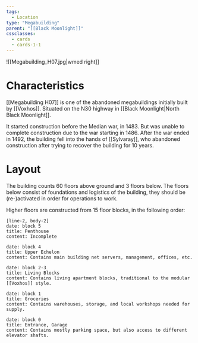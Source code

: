 ```yaml
---
tags:
  - Location
type: "Megabuilding"
parent: "[[Black Moonlight]]"
cssclasses:
  - cards
  - cards-1-1
---
```

![[Megabuilding_H07.jpg|wmed right]]
# Characteristics
[[Megabuilding H07]] is one of the abandoned megabuildings initially built by [[Voxhos]]. Situated on the N30 highway in [[Black Moonlight|North Black Moonlight]].

It started construction before the Median war, in 1483. But was unable to complete construction due to the war starting in 1486. After the war ended in 1492, the building fell into the hands of [[Sylvaray]], who abandoned construction after trying to recover the building for 10 years.

# Layout
The building counts 60 floors above ground and 3 floors below. The floors below consist of foundations and logistics of the building, they should be (re-)activated in order for operations to work.

Higher floors are constructed from 15 floor blocks, in the following order:
```timeline-labeled
[line-2, body-2]
date: block 5
title: Penthouse
content: Incomplete

date: block 4
title: Upper Echelon
content: Contains main building net servers, management, offices, etc.

date: block 2-3
title: Living Blocks
content: Contains living apartment blocks, traditional to the modular [[Voxhos]] style.

date: block 1
title: Groceries
content: Contains warehouses, storage, and local workshops needed for supply.

date: block 0
title: Entrance, Garage
content: Contains mostly parking space, but also access to different elevator shafts.
```

